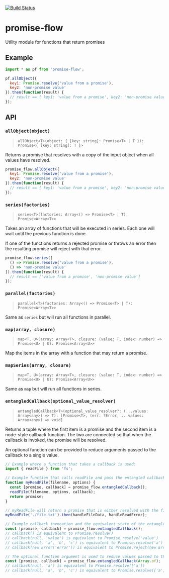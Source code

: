 [![Build Status](https://travis-ci.org/dbrockman/promise-flow.svg?branch=master)](https://travis-ci.org/dbrockman/promise-flow)

# promise-flow

Utility module for functions that return promises


## Example

```js
import * as pf from 'promise-flow';

pf.allObject({
  key1: Promise.resolve('value from a promise'),
  key2: 'non-promise value'
}).then(function(result) {
  // result == { key1: 'value from a promise', key2: 'non-promise value' }
});
```


## API

### `allObject(object)`

> `allObject<T>(object: { [key: string]: Promise<T> | T }): Promise<{ [key: string]: T }>`

Returns a promise that resolves with a copy of the input object when all values have resolved.

```js
promise_flow.allObject({
  key1: Promise.resolve('value from a promise'),
  key2: 'non-promise value'
}).then(function(result) {
  // result == { key1: 'value from a promise', key2: 'non-promise value' }
});
```


### `series(factories)`

> `series<T>(factories: Array<() => Promise<T> | T): Promise<Array<T>>`

Takes an array of functions that will be executed in series. Each one will wait until the previous function is done.

If one of the functions returns a rejected promise or throws an error then the resulting promise will reject with that error.

```js
promise_flow.series([
  () => Promise.resolve('value from a promise'),
  () => 'non-promise value'
]).then(function(result) {
  // result == ['value from a promise', 'non-promise value']
});
```


### `parallel(factories)`

> `parallel<T>(factories: Array<() => Promise<T> | T): Promise<Array<T>>`

Same as `series` but will run all functions in parallel.


### `map(array, closure)`

> `map<T, U>(array: Array<T>, closure: (value: T, index: number) => Promise<U> | U): Promise<Array<U>>`

Map the items in the array with a function that may return a promise.


### `mapSeries(array, closure)`

> `map<T, U>(array: Array<T>, closure: (value: T, index: number) => Promise<U> | U): Promise<Array<U>>`

Same as `map` but will run all functions in series.


### `entangledCallback(optional_value_resolver)`

> `entangledCallback<T>(optional_value_resolver?: (...values: Array<any>) => T): [Promise<T>, (err: ?Error, ...values: Array<any>) => void]`

Returns a tuple where the first item is a promise and the second item is a node-style callback function. The two are connected so that when the callback is invoked, the promise will be resolved.

An optional function can be provided to reduce arguments passed to the callback to a single value.

```js
// Example where a function that takes a callback is used:
import { readFile } from 'fs';

// Example function that calls readFile and pass the entangled callback instead of wrapping the call in new Promise(...)
function myReadFile(filename, options) {
  const [promise, callback] = promise_flow.entangledCallback();
  readFile(filename, options, callback);
  return promise;
}

// myReadFile will return a promise that is either resolved with the file content or rejected with the error from readFile.
myReadFile('./file.txt').then(handleFileData, handleReadError);
```

```js
// Example callback invocation and the equivalent state of the entangled promise:
const [promise, callback] = promise_flow.entangledCallback();
// callback() is equivalent to Promise.resolve()
// callback(null, 'value') is equivalent to Promise.resolve('value')
// callback(null, 'a', 'b', 'c') is equivalent to Promise.resolve('a')
// callback(new Error('error')) is equivalent to Promise.reject(new Error('error'))

// The optional function argument is used to reduce values passed to the callback to a single value
const [promise, callback] = promise_flow.entangledCallback(Array.of);
// callback(null, 'a') is equivalent to Promise.resolve(['a'])
// callback(null, 'a', 'b', 'c') is equivalent to Promise.resolve(['a', 'b', 'c'])
```
